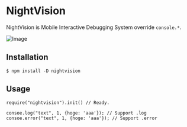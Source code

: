 # NightVision

NightVision is Mobile Interactive Debugging System override `console.*`.

![Image](https://raw.githubusercontent.com/potato4d/nightvision/master/screenshot.png)

## Installation

```
$ npm install -D nightvision
```

## Usage

```
require("nightvision").init() // Ready.

consoe.log("text", 1, {hoge: 'aaa'}); // Support .log
consoe.error("text", 1, {hoge: 'aaa'}); // Support .error
```
